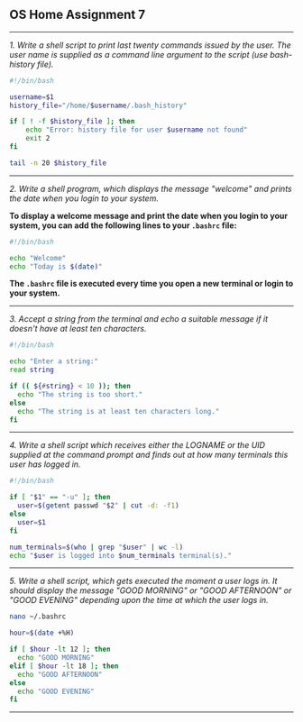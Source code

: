 ## OS Home Assignment 7

---

_1. Write a shell script to print last twenty commands issued by the user. The user name is supplied as a command line argument to the script (use bash-history file)._

```bash
#!/bin/bash

username=$1
history_file="/home/$username/.bash_history"

if [ ! -f $history_file ]; then
    echo "Error: history file for user $username not found"
    exit 2
fi

tail -n 20 $history_file
```

---

_2. Write a shell program, which displays the message "welcome" and prints the date when you login to your system._

**To display a welcome message and print the date when you login to your system, you can add the following lines to your `.bashrc` file:**

```bash
#!/bin/bash

echo "Welcome"
echo "Today is $(date)"
```

**The `.bashrc` file is executed every time you open a new terminal or login to your system.**

---

_3. Accept a string from the terminal and echo a suitable message if it doesn't have at least ten characters._

```bash
#!/bin/bash

echo "Enter a string:"
read string

if (( ${#string} < 10 )); then
  echo "The string is too short."
else
  echo "The string is at least ten characters long."
fi
```

---

_4. Write a shell script which receives either the LOGNAME or the UID supplied at the command prompt and finds out at how many terminals this user has logged in._

```bash
#!/bin/bash

if [ "$1" == "-u" ]; then
  user=$(getent passwd "$2" | cut -d: -f1)
else
  user=$1
fi

num_terminals=$(who | grep "$user" | wc -l)
echo "$user is logged into $num_terminals terminal(s)."
```

---

_5. Write a shell script, which gets executed the moment a user logs in. It should display the message "GOOD MORNING" or "GOOD AFTERNOON" or "GOOD EVENING" depending upon the time at which the user logs in._

```bash
nano ~/.bashrc
```

```bash
hour=$(date +%H)

if [ $hour -lt 12 ]; then
  echo "GOOD MORNING"
elif [ $hour -lt 18 ]; then
  echo "GOOD AFTERNOON"
else
  echo "GOOD EVENING"
fi
```

---
